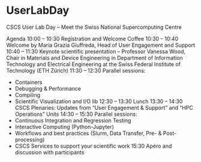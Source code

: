 # UserLabDay

CSCS User Lab Day – Meet the Swiss National Supercomputing Centre

Agenda
 10:00 – 10:30 Registration and Welcome Coffee
 10:30 – 10:40 Welcome by Maria Grazia Giuffreda, Head of User Engagement and Support
 10:40 – 11:30 Keynote scientific presentation – Professor Vanessa Wood, Chair in Materials and Device Engineering in Department of Information Technology and Electrical Engineering at the Swiss Federal Institute of Technology (ETH Zürich)
 11:30 – 12:30 Parallel sessions:
  * Containers
  * Debugging & Performance
  * Compiling
  * Scientific Visualization and I/O lib
 12:30 – 13:30 Lunch
 13:30 – 14:30 CSCS Plenaries: Updates from “User Engagement & Support” and “HPC Operations” Units
 14:30 – 15:30 Parallel sessions:
  * Continuous Integration and Regression Testing
  * Interactive Computing (Python-Jupyter)
  * Workflows and best practices (Slurm, Data Transfer, Pre- & Post-processing)
  * CSCS Services to support your scientific work
 15:30 Apéro and discussion with participants
